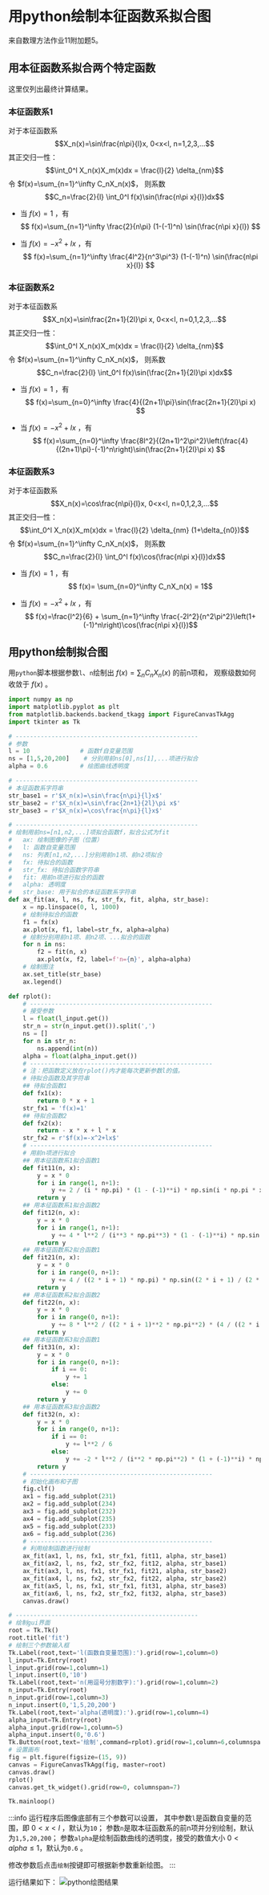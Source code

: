 # 用python绘制本征函数系拟合图

来自数理方法作业11附加题5。

## 用本征函数系拟合两个特定函数

这里仅列出最终计算结果。

### 本征函数系1

对于本征函数系 
$$X_n(x)=\sin\frac{n\pi}{l}x, 0<x<l, n=1,2,3,...$$
其正交归一性：
$$\int_0^l X_n(x)X_m(x)dx = \frac{l}{2} \delta_{nm}$$
令 $f(x)=\sum_{n=1}^\infty C_nX_n(x)$，
则系数
$$C_n=\frac{2}{l} \int_0^l f(x)\sin(\frac{n\pi x}{l})dx$$

- 当 $f(x)=1$ ，有
$$ f(x)=\sum_{n=1}^\infty \frac{2}{n\pi} (1-(-1)^n) \sin(\frac{n\pi x}{l}) $$

- 当 $f(x)=-x^2+lx$ ，有
$$ f(x)=\sum_{n=1}^\infty \frac{4l^2}{n^3\pi^3} (1-(-1)^n) \sin(\frac{n\pi x}{l}) $$

### 本征函数系2

对于本征函数系 
$$X_n(x)=\sin\frac{2n+1}{2l}\pi x, 0<x<l, n=0,1,2,3,...$$
其正交归一性：
$$\int_0^l X_n(x)X_m(x)dx = \frac{l}{2} \delta_{nm}$$
令 $f(x)=\sum_{n=1}^\infty C_nX_n(x)$，
则系数
$$C_n=\frac{2}{l} \int_0^l f(x)\sin(\frac{2n+1}{2l}\pi x)dx$$

- 当 $f(x)=1$ ，有
$$ f(x)=\sum_{n=0}^\infty \frac{4}{(2n+1)\pi}\sin(\frac{2n+1}{2l}\pi x) $$

- 当 $f(x)=-x^2+lx$ ，有
$$ f(x)=\sum_{n=0}^\infty \frac{8l^2}{(2n+1)^2\pi^2}\left(\frac{4}{(2n+1)\pi}-(-1)^n\right)\sin(\frac{2n+1}{2l}\pi x) $$

### 本征函数系3

对于本征函数系 
$$X_n(x)=\cos\frac{n\pi}{l}x, 0<x<l, n=0,1,2,3,...$$
其正交归一性：
$$\int_0^l X_n(x)X_m(x)dx = \frac{l}{2} \delta_{nm} (1+\delta_{n0})$$
令 $f(x)=\sum_{n=1}^\infty C_nX_n(x)$，
则系数
$$C_n=\frac{2}{l} \int_0^l f(x)\cos(\frac{n\pi x}{l})dx$$

- 当 $f(x)=1$ ，有
$$ f(x)= \sum_{n=0}^\infty C_nX_n(x) = 1$$

- 当 $f(x)=-x^2+lx$ ，有
$$ f(x)=\frac{l^2}{6} + \sum_{n=1}^\infty \frac{-2l^2}{n^2\pi^2}\left(1+(-1)^n\right)\cos(\frac{n\pi x}{l})$$

## 用python绘制拟合图

用`python`脚本根据参数`l`、`n`绘制出 $f(x)=\sum_n C_nX_n(x)$ 的前n项和，
观察级数如何收敛于 $f(x)$ 。

```py
import numpy as np
import matplotlib.pyplot as plt
from matplotlib.backends.backend_tkagg import FigureCanvasTkAgg
import tkinter as Tk

# ---------------------------------------------------
# 参数
l = 10              # 函数f自变量范围
ns = [1,5,20,200]    # 分别用前ns[0],ns[1],...项进行拟合
alpha = 0.6         # 绘图曲线透明度

# ---------------------------------------------------
# 本征函数系字符串
str_base1 = r'$X_n(x)=\sin\frac{n\pi}{l}x$'
str_base2 = r'$X_n(x)=\sin\frac{2n+1}{2l}\pi x$'
str_base3 = r'$X_n(x)=\cos\frac{n\pi}{l}x$'

# ---------------------------------------------------
# 绘制用前ns=[n1,n2,...]项拟合函数f，拟合公式为fit
#   ax: 绘制图像的子图（位置）
#   l: 函数自变量范围
#   ns: 列表[n1,n2,...]分别用前n1项、前n2项拟合
#   fx: 待拟合的函数
#   str_fx: 待拟合函数字符串
#   fit: 用前n项进行拟合的函数
#   alpha: 透明度
#   str_base: 用于拟合的本征函数系字符串
def ax_fit(ax, l, ns, fx, str_fx, fit, alpha, str_base):
    x = np.linspace(0, l, 1000)
    # 绘制待拟合的函数
    f1 = fx(x)
    ax.plot(x, f1, label=str_fx, alpha=alpha)
    # 绘制分别用前n1项、前n2项、...拟合的函数
    for n in ns:
        f2 = fit(n, x)
        ax.plot(x, f2, label=f'n={n}', alpha=alpha)
    # 绘制图注
    ax.set_title(str_base)
    ax.legend()

def rplot():
    # ---------------------------------------------------
    # 接受参数
    l = float(l_input.get())
    str_n = str(n_input.get()).split(',')
    ns = []
    for n in str_n:
        ns.append(int(n))
    alpha = float(alpha_input.get())
    # ---------------------------------------------------
    # 注：把函数定义放在rplot()内才能每次更新参数l的值。
    # 待拟合函数及其字符串
    ## 待拟合函数1
    def fx1(x):
        return 0 * x + 1
    str_fx1 = 'f(x)=1'
    ## 待拟合函数2
    def fx2(x):
        return - x * x + l * x
    str_fx2 = r'$f(x)=-x^2+lx$'
    # ---------------------------------------------------
    # 用前n项进行拟合
    ## 用本征函数系1拟合函数1
    def fit11(n, x):
        y = x * 0
        for i in range(1, n+1):
            y += 2 / (i * np.pi) * (1 - (-1)**i) * np.sin(i * np.pi * x / l)
        return y
    ## 用本征函数系1拟合函数2
    def fit12(n, x):
        y = x * 0
        for i in range(1, n+1):
            y += 4 * l**2 / (i**3 * np.pi**3) * (1 - (-1)**i) * np.sin(i * np.pi * x / l)
        return y
    ## 用本征函数系2拟合函数1
    def fit21(n, x):
        y = x * 0
        for i in range(0, n+1):
            y += 4 / ((2 * i + 1) * np.pi) * np.sin((2 * i + 1) / (2 * l) * np.pi * x)
        return y
    ## 用本征函数系2拟合函数2
    def fit22(n, x):
        y = x * 0
        for i in range(0, n+1):
            y += 8 * l**2 / ((2 * i + 1)**2 * np.pi**2) * (4 / ((2 * i + 1) * np.pi) - (-1)**i) * np.sin((2 * i + 1) / (2 * l) * np.pi * x)
        return y
    ## 用本征函数系3拟合函数1
    def fit31(n, x):
        y = x * 0
        for i in range(0, n+1):
            if i == 0:
                y += 1
            else:
                y += 0
        return y
    ## 用本征函数系3拟合函数2
    def fit32(n, x):
        y = x * 0
        for i in range(0, n+1):
            if i == 0:
                y += l**2 / 6
            else:
                y += -2 * l**2 / (i**2 * np.pi**2) * (1 + (-1)**i) * np.cos(i * np.pi / l * x)
        return y
    # ---------------------------------------------------
    # 初始化画布和子图
    fig.clf()
    ax1 = fig.add_subplot(231)
    ax2 = fig.add_subplot(234)
    ax3 = fig.add_subplot(232)
    ax4 = fig.add_subplot(235)
    ax5 = fig.add_subplot(233)
    ax6 = fig.add_subplot(236)
    # ---------------------------------------------------
    # 利用绘制函数进行绘制
    ax_fit(ax1, l, ns, fx1, str_fx1, fit11, alpha, str_base1)
    ax_fit(ax2, l, ns, fx2, str_fx2, fit12, alpha, str_base1)
    ax_fit(ax3, l, ns, fx1, str_fx1, fit21, alpha, str_base2)
    ax_fit(ax4, l, ns, fx2, str_fx2, fit22, alpha, str_base2)
    ax_fit(ax5, l, ns, fx1, str_fx1, fit31, alpha, str_base3)
    ax_fit(ax6, l, ns, fx2, str_fx2, fit32, alpha, str_base3)
    canvas.draw()

# ---------------------------------------------------
# 绘制gui界面
root = Tk.Tk()
root.title('fit')
# 绘制三个参数输入框
Tk.Label(root,text='l(函数自变量范围):').grid(row=1,column=0)
l_input=Tk.Entry(root)
l_input.grid(row=1,column=1)
l_input.insert(0,'10')
Tk.Label(root,text='n(用逗号分割数字):').grid(row=1,column=2)
n_input=Tk.Entry(root)
n_input.grid(row=1,column=3)
n_input.insert(0,'1,5,20,200')
Tk.Label(root,text='alpha(透明度):').grid(row=1,column=4)
alpha_input=Tk.Entry(root)
alpha_input.grid(row=1,column=5)
alpha_input.insert(0,'0.6')
Tk.Button(root,text='绘制',command=rplot).grid(row=1,column=6,columnspan=7)
# 设置画布
fig = plt.figure(figsize=(15, 9))
canvas = FigureCanvasTkAgg(fig, master=root)
canvas.draw()
rplot()
canvas.get_tk_widget().grid(row=0, columnspan=7)    

Tk.mainloop()
```

:::info
运行程序后图像底部有三个参数可以设置，
其中参数`l`是函数自变量的范围，即 $0<x<l$ ，默认为`10`；
参数`n`是取本征函数系的前n项并分别绘制，默认为`1,5,20,200`；
参数`alpha`是绘制函数曲线的透明度，接受的数值大小 $0<alpha\le1$，默认为`0.6` 。

修改参数后点击`绘制`按键即可根据新参数重新绘图。
:::

运行结果如下：
![python绘图结果](./fit_fig/1.png)

